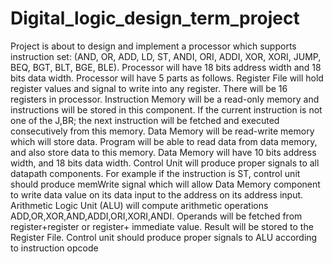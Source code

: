 # Digital_logic_design_term_project

Project is about to design and implement a processor which supports instruction set: (AND,
OR, ADD, LD, ST, ANDI, ORI, ADDI, XOR, XORI, JUMP, BEQ, BGT, BLT, BGE, BLE). Processor will have
18 bits address width and 18 bits data width. Processor will have 5 parts as follows. Register File will
hold register values and signal to write into any register. There will be 16 registers in processor.
Instruction Memory will be a read-only memory and instructions will be stored in this component. If
the current instruction is not one of the J,BR; the next instruction will be fetched and executed
consecutively from this memory. Data Memory will be read-write memory which will store data.
Program will be able to read data from data memory, and also store data to this memory. Data
Memory will have 10 bits address width, and 18 bits data width. Control Unit will produce proper
signals to all datapath components. For example if the instruction is ST, control unit should produce
memWrite signal which will allow Data Memory component to write data value on its data input to
the address on its address input. Arithmetic Logic Unit (ALU) will compute arithmetic operations
ADD,OR,XOR,AND,ADDI,ORI,XORI,ANDI. Operands will be fetched from register+register or register+
immediate value. Result will be stored to the Register File. Control unit should produce proper
signals to ALU according to instruction opcode


